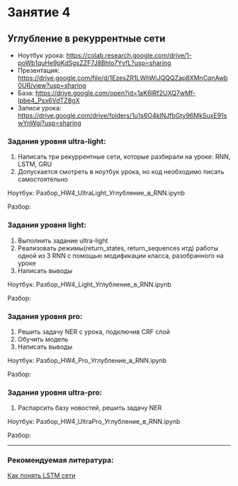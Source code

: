 # Занятие 4
## Углубление в рекуррентные сети
* Ноутбук урока: https://colab.research.google.com/drive/1-poWb1quHe9pKdSgsZZF7J8Bhlo7YvfL?usp=sharing
* Презентация: https://drive.google.com/file/d/1EzesZR1LWhWiJQQQZap8XMnCqnAwb0UR/view?usp=sharing
* База: https://drive.google.com/open?id=1aK6IRf2UXQ7wMf-lpbe4_Psx6VdTZ8gX
* Записи урока: https://drive.google.com/drive/folders/1u1s6O4klNJfbGty96MkSuxE91swYnWgj?usp=sharing


### Задания уровня ultra-light:
1.	Написать три рекуррентные сети, которые разбирали на уроке: RNN, LSTM, GRU
2.  Допускается смотреть в ноутбук урока, но код необходимо писать самостоятельно

Ноутбук: Разбор_HW4_UltraLight_Углубление_в_RNN.ipynb

Разбор: 


### Задания уровня light:
1.	Выполнить задание ultra-light
2.  Реализовать режимы(return_states, return_sequences итд) работы одной из 3 RNN с помощью модификации класса, разобранного на уроке
3.  Написать выводы

Ноутбук: Разбор_HW4_Light_Углубление_в_RNN.ipynb

Разбор: 


### Задания уровня pro:
1.  Решить задачу NER с урока, подключив CRF слой
2.  Обучить модель
4.  Написать выводы

Ноутбук: Разбор_HW4_Pro_Углубление_в_RNN.ipynb

Разбор: 


### Задания уровня ultra-pro:
1.	 Распарсить базу новостей, решить задачу NER

Ноутбук: Разбор_HW4_UltraPro_Углубление_в_RNN.ipynb

Разбор: 

----
### Рекомендуемая литература:
[Как понять LSTM сети](https://alexsosn.github.io/ml/2015/11/17/LSTM.html)